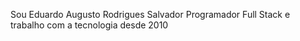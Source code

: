 Sou Eduardo Augusto Rodrigues Salvador Programador Full Stack e trabalho com a tecnologia desde 2010
